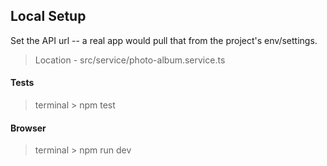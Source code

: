 ## Local Setup

Set the API url -- a real app would pull that from the project's env/settings.
> Location - src/service/photo-album.service.ts

#### Tests
> terminal > npm test

#### Browser
> terminal > npm run dev